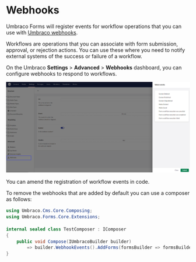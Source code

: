 # Webhooks

Umbraco Forms will register events for workflow operations that you can use with [Umbraco webhooks](https://docs.umbraco.com/umbraco-cms/reference/webhooks).

Workflows are operations that you can associate with form submission, approval, or rejection actions. You can use these where you need to notify external systems of the success or failure of a workflow.

On the Umbraco **Settings** > **Advanced** > **Webhooks** dashboard, you can configure webhooks to respond to workflows.

![Webhook events](images/wehbook-events-v14.png)

You can amend the registration of workflow events in code.

To remove the webhooks that are added by default you can use a composer as follows:

```csharp
using Umbraco.Cms.Core.Composing;
using Umbraco.Forms.Core.Extensions;

internal sealed class TestComposer : IComposer
{
    public void Compose(IUmbracoBuilder builder)
        => builder.WebhookEvents().AddForms(formsBuilder => formsBuilder.RemoveDefault());
}
```